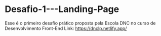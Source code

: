 # Desafio-1---Landing-Page
Esse é o primeiro desafio prático proposta pela Escola DNC no curso de Desenvolvimento Front-End
Link: https://dnclp.netlify.app/
